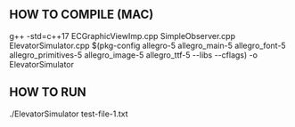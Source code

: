 ## HOW TO COMPILE (MAC)
g++ -std=c++17 ECGraphicViewImp.cpp SimpleObserver.cpp ElevatorSimulator.cpp $(pkg-config allegro-5 allegro_main-5 allegro_font-5 allegro_primitives-5 allegro_image-5 allegro_ttf-5 --libs --cflags) -o ElevatorSimulator

## HOW TO RUN
./ElevatorSimulator test-file-1.txt